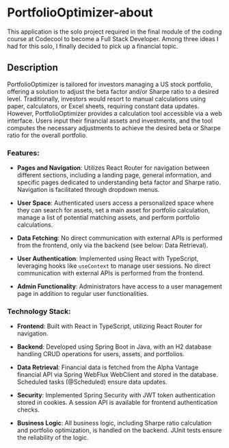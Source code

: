 # PortfolioOptimizer-about

This application is the solo project required in the final module of the coding course at Codecool to become a Full Stack Developer.
Among three ideas I had for this solo, I finally decided to pick up a financial topic.

## Description

PortfolioOptimizer is tailored for investors managing a US stock portfolio, offering a solution to adjust the beta factor and/or Sharpe ratio to a desired level. Traditionally, investors would resort to manual calculations using paper, calculators, or Excel sheets, requiring constant data updates. However, PortfolioOptimizer provides a calculation tool accessible via a web interface. Users input their financial assets and investments, and the tool computes the necessary adjustments to achieve the desired beta or Sharpe ratio for the overall portfolio.

### Features:

- **Pages and Navigation**: Utilizes React Router for navigation between different sections, including a landing page, general information, and specific pages dedicated to understanding beta factor and Sharpe ratio. Navigation is facilitated through dropdown menus.

- **User Space**: Authenticated users access a personalized space where they can search for assets, set a main asset for portfolio calculation, manage a list of potential matching assets, and perform portfolio calculations.

- **Data Fetching**: No direct communication with external APIs is performed from the frontend, only via the backend (see below: Data Retrieval).

- **User Authentication**: Implemented using React with TypeScript, leveraging hooks like `useContext` to manage user sessions. No direct communication with external APIs is performed from the frontend.

- **Admin Functionality**: Administrators have access to a user management page in addition to regular user functionalities.

### Technology Stack:

- **Frontend**: Built with React in TypeScript, utilizing React Router for navigation.
  
- **Backend**: Developed using Spring Boot in Java, with an H2 database handling CRUD operations for users, assets, and portfolios.
  
- **Data Retrieval**: Financial data is fetched from the Alpha Vantage financial API via Spring WebFlux WebClient and stored in the database. Scheduled tasks (@Scheduled) ensure data updates.

- **Security**: Implemented Spring Security with JWT token authentication stored in cookies. A session API is available for frontend authentication checks.

- **Business Logic**: All business logic, including Sharpe ratio calculation and portfolio optimization, is handled on the backend. JUnit tests ensure the reliability of the logic.

